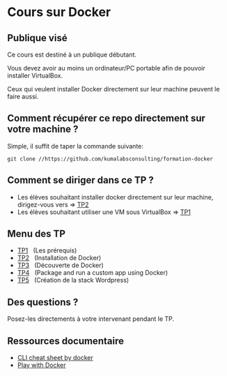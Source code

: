# Cours sur Docker

## Publique visé

Ce cours est destiné à un publique débutant.

Vous devez avoir au moins un ordinateur/PC portable afin de pouvoir installer VirtualBox.

Ceux qui veulent installer Docker directement sur leur machine peuvent le faire aussi.

## Comment récupérer ce repo directement sur votre machine ?

Simple, il suffit de taper la commande suivante:

```
git clone //https://github.com/kumalabsconsulting/formation-docker
```

## Comment se diriger dans ce TP ?

* Les élèves souhaitant installer docker directement sur leur machine, dirigez-vous vers => [TP2](TP2/desktop.md)
* Les élèves souhaitant utiliser une VM sous VirtualBox => [TP1](TP1/README.md)

## Menu des TP

* [TP1](TP1/README.md)   (Les prérequis)
* [TP2](TP2/README.md)   (Installation de Docker)
* [TP3](TP3/README.md)   (Découverte de Docker)
* [TP4](TP4/README.md)   (Package and run a custom app using Docker)
* [TP5](TP5/README.md)   (Création de la stack Wordpress)

## Des questions ?

Posez-les directements à votre intervenant pendant le TP.

## Ressources documentaire

* [CLI cheat sheet by docker](https://docs.docker.com/get-started/docker_cheatsheet.pdf)
* [Play with Docker](https://training.play-with-docker.com/beginner-linux/)